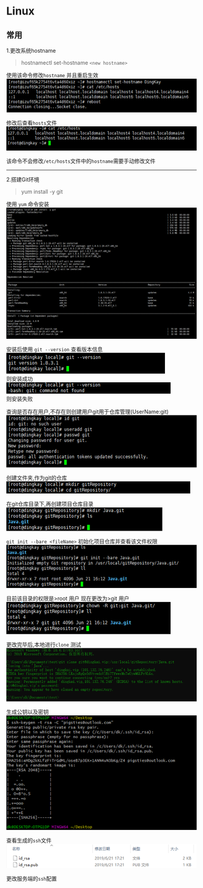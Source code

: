 # Linux

## 常用

1.更改系统hostname<br>
> hostnamectl set-hostname `<new hostname>`

使用该命令修改`hostname` 并且重启生效<br>
![修改hostname](images/Linux/修改hostname-1.png)

修改后查看`hosts`文件<br>
![](images/Linux/修改hostname-2.png)

该命令不会修改`/etc/hosts`文件中的`hostname`需要手动修改文件

---

2.搭建Git环境
> yum install -y git

使用 `yum` 命令安装<br>
![](images/Linux/yum安装git.png)

安装后使用 `git --version` 查看版本信息<br>
![](images/Linux/查看git版本-success.png)<br>
则安装成功
![](images/Linux/查看git版本-fail.png)<br>
则安装失败

查询是否存在用户,不存在则创建用户git用于仓库管理(UserName:git)<br>
![](/images/Linux/新建git用户并设置密码.png)

创建文件夹,作为git的仓库![](images/Linux/创建git仓库.png)

在git仓库目录下,再创建项目仓库目录<br>
![](images/Linux/创建项目仓库.png)

`git init --bare <fileName>` 初始化项目仓库并查看该文件权限<br>
![](images/Linux/初始化仓库并查看权限.png)

目前该目录的权限是>root 用户 现在更改为>git 用户<br>
![](images/Linux/更改目录权限.png)

更改完毕后,本地进行`clone` 测试<br>
![](images/Linux/本地clone测试.png)

生成公钥以及密钥<br>
![](images/Linux/本地bash生成ssh文件.png)

查看生成的`ssh`文件<br>
![](images/Linux/ssh文件.png)

更改服务端的`ssh`配置<br>
